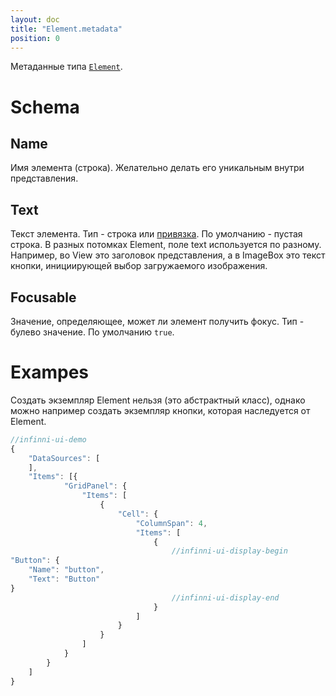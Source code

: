 ```yaml
---
layout: doc
title: "Element.metadata"
position: 0
---
```


Метаданные типа [`Element`](../).

# Schema

## Name
Имя элемента (строка).
Желательно делать его уникальным внутри представления.

## Text
Текст элемента. Тип - строка или [привязка](../../../Binding). По умолчанию - пустая строка. В разных потомках Element, поле text используется по разному.
Например, во View это заголовок представления, а в ImageBox это текст кнопки, инициирующей выбор загружаемого изображения.

## Focusable
Значение, определяющее, может ли элемент получить фокус. Тип - булево значение. По умолчанию `true`.

# Exampes

Создать экземпляр Element нельзя (это абстрактный класс), однако можно например создать экземпляр кнопки, которая наследуется от Element.

```js
//infinni-ui-demo
{
    "DataSources": [
    ],
    "Items": [{
            "GridPanel": {
                "Items": [
                    {
                        "Cell": {
                            "ColumnSpan": 4,
                            "Items": [
                                {
                                    //infinni-ui-display-begin
"Button": {
    "Name": "button",
    "Text": "Button"
}
                                    //infinni-ui-display-end
                                }
                            ]
                        }
                    }
                ]
            }
        }
    ]
}

```

